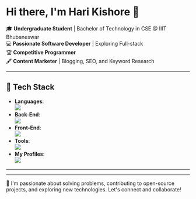 
# Hi there, I'm Hari Kishore 👋  

🎓 **Undergraduate Student** | Bachelor of Technology in CSE @ IIIT Bhubaneswar    
💻 **Passionate Software Developer** | Exploring Full-stack   
🏆 **Competitive Programmer**   
🖋️ **Content Marketer** | Blogging, SEO, and Keyword Research  

---

## 💼 Tech Stack  
- **Languages**: <br/>
<img src='https://skillicons.dev/icons?i=c,js,java,ts' ></img>
- **Back-End**: <br/>
<img src='https://skillicons.dev/icons?i=nodejs,express,mongodb,postgresql,nginx,docker' ></img>  
- **Front-End**: <br/>
<img src='https://skillicons.dev/icons?i=html,css,react,next,bootstrap,jquery' ></img> 
- **Tools**: <br/>
<img src='https://skillicons.dev/icons?i=github,wordpress,postman' ></img>
- **My Profiles**: <br/>
  <a href="www.linkedin.com/in/hari-kishoare-s">
    <img src='https://skillicons.dev/icons?i=linkedin'></img>
  </a>
  

---


  
  <!-- [![Leetcode Stats](https://leetcard.jacoblin.cool/harihk24?ext=contest)](https://leetcode.com/u/harihk24/) -->
  
</div>

---

📌 I'm passionate about solving problems, contributing to open-source projects, and exploring new technologies. Let's connect and collaborate!


<!--
**atomiclifestyle/atomiclifestyle** is a ✨ _special_ ✨ repository because its `README.md` (this file) appears on your GitHub profile.

Here are some ideas to get you started:

- 🔭 I’m currently working on ...
- 🌱 I’m currently learning ...
- 👯 I’m looking to collaborate on ...
- 🤔 I’m looking for help with ...
- 💬 Ask me about ...
- 📫 How to reach me: ...
- 😄 Pronouns: ...
- ⚡ Fun fact: ...
-->
